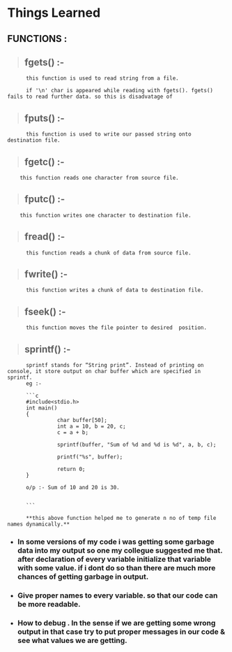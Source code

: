 # Things  Learned 


## FUNCTIONS :


> ## fgets() :-

          this function is used to read string from a file.
          
          if '\n' char is appeared while reading with fgets(). fgets() fails to read further data. so this is disadvatage of 
          
          
> ## fputs() :- 

          this function is used to write our passed string onto destination file.
        


> ## fgetc() :-

        this function reads one character from source file.


> ## fputc() :- 

        this function writes one character to destination file.
        
        

> ## fread() :-

          this function reads a chunk of data from source file.


> ## fwrite() :- 

          this function writes a chunk of data to destination file.

> ## fseek() :-

          this function moves the file pointer to desired  position.
          

> ## sprintf() :-

          sprintf stands for “String print”. Instead of printing on console, it store output on char buffer which are specified in sprintf. 
          eg :-
          
          ```c
          #include<stdio.h>
          int main()
          {
                    char buffer[50];
                    int a = 10, b = 20, c;
                    c = a + b;
                    
                    sprintf(buffer, "Sum of %d and %d is %d", a, b, c);
 
                    printf("%s", buffer);
 
                    return 0;
          }
          
          o/p :- Sum of 10 and 20 is 30.
          
          
          ```
          
          **this above function helped me to generate n no of temp file names dynamically.**


+ ### In some versions of my code i was getting some garbage data into my output so one my collegue suggested me that. after declaration of every variable initialize that variable with some value. if i dont do so than there are much more chances of getting garbage in output. 


+ ### Give proper names to every variable. so that our code can be more readable.

+ ### How to debug . In the sense if we are getting some wrong output in that case try to put proper messages in our code & see what values we are getting.





